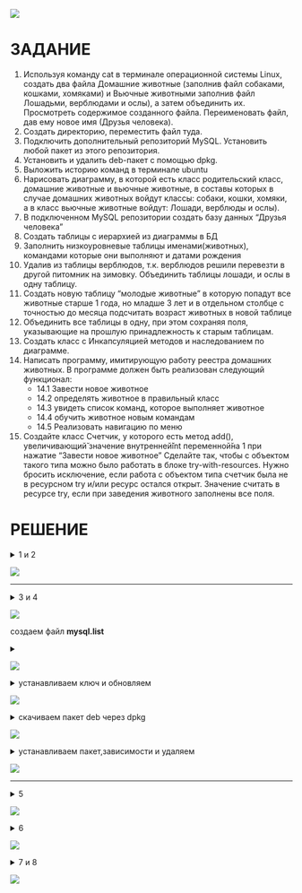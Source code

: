 ![](pics/1.png)
# ЗАДАНИЕ
1. Используя команду cat в терминале операционной системы Linux, создать
   два файла Домашние животные (заполнив файл собаками, кошками,
   хомяками) и Вьючные животными заполнив файл Лошадьми, верблюдами и
   ослы), а затем объединить их. Просмотреть содержимое созданного файла.
   Переименовать файл, дав ему новое имя (Друзья человека).
2. Создать директорию, переместить файл туда.
3. Подключить дополнительный репозиторий MySQL. Установить любой пакет
   из этого репозитория.
4. Установить и удалить deb-пакет с помощью dpkg.
5. Выложить историю команд в терминале ubuntu
6. Нарисовать диаграмму, в которой есть класс родительский класс, домашние
   животные и вьючные животные, в составы которых в случае домашних
   животных войдут классы: собаки, кошки, хомяки, а в класс вьючные животные
   войдут: Лошади, верблюды и ослы).
7. В подключенном MySQL репозитории создать базу данных “Друзья
   человека”
8. Создать таблицы с иерархией из диаграммы в БД
9. Заполнить низкоуровневые таблицы именами(животных), командами
   которые они выполняют и датами рождения
10. Удалив из таблицы верблюдов, т.к. верблюдов решили перевезти в другой
    питомник на зимовку. Объединить таблицы лошади, и ослы в одну таблицу.
11. Создать новую таблицу “молодые животные” в которую попадут все
    животные старше 1 года, но младше 3 лет и в отдельном столбце с точностью
    до месяца подсчитать возраст животных в новой таблице
12. Объединить все таблицы в одну, при этом сохраняя поля, указывающие на
    прошлую принадлежность к старым таблицам.
13. Создать класс с Инкапсуляцией методов и наследованием по диаграмме.
14. Написать программу, имитирующую работу реестра домашних животных.
    В программе должен быть реализован следующий функционал:
    * 14.1 Завести новое животное
    * 14.2 определять животное в правильный класс
    * 14.3 увидеть список команд, которое выполняет животное
    * 14.4 обучить животное новым командам
    * 14.5 Реализовать навигацию по меню
15. Создайте класс Счетчик, у которого есть метод add(), увеличивающий̆
    значение внутренней̆int переменной̆на 1 при нажатие “Завести новое
    животное” Сделайте так, чтобы с объектом такого типа можно было работать в
    блоке try-with-resources. Нужно бросить исключение, если работа с объектом
    типа счетчик была не в ресурсном try и/или ресурс остался открыт. Значение
    считать в ресурсе try, если при заведения животного заполнены все поля.

#  РЕШЕНИЕ
<details>
    <summary>1 и 2</summary>

    cat > pets
    cat > pack-animals
    cat pets pack-animals > animals
    cat animals
    mv animals human\ friends
    mkdir dir-animals
    mv human\ friends dir-animals/
    cat dir-animals/human\ friends

</details>

![](pics/2.png)

--- 

<details>
    <summary>3 и 4</summary>

    sudo apt install mysql-client
    
</details>

![](pics/3.png)

создаем файл __mysql.list__ 

<details>
    <summary></summary>

    cd /etc/apt/sources.list.d/
    sudo touch mysql.list
    sudo nano mysql.list

</details>

![](pics/4.png)

<details>
    <summary>устанавливаем ключ и обновляем</summary>

    sudo apt-key adv __keyserver pgp.mit.edu --recv-keys 3A79BD29
    sudo apt update

</details>

![](pics/5.png)


<details>
    <summary>скачиваем  пакет deb через dpkg</summary>

    wget http://cz.archive.ubuntu.com/ubuntu/pool/main/e/ed/ed_1.18-1_amd64.deb
    

</details>

![](pics/6.png)

<details>
    <summary>устанавливаем пакет,зависимости и удаляем</summary>

    sudo dpkg -i ed_1.18-1_amd64.deb
    sudo apt -f install
    sudo dpkg -r ed_1.18-1_amd64


</details>

![](pics/7.png)

___

<details>
    <summary>5</summary>

    история

</details>

![](pics/8.png)

<details>
    <summary>6</summary>

    диаграмма

</details>


![](pics/9.png)

<details>
    <summary>7 и 8</summary>

    sudo mysql -u root
    mysql> CREATE DATABASE human_friends;


    CREATE TABLE animals (
    id INT PRIMARY KEY AUTO_INCREMENT);


    CREATE TABLE pets (
    id INT PRIMARY KEY,
    FOREIGN KEY (id) REFERENCES animals(id));


    CREATE TABLE pack_animals (
    id INT PRIMARY KEY,
    FOREIGN KEY (id) REFERENCES animals(id));


    CREATE TABLE dogs (
    id INT PRIMARY KEY,
    name VARCHAR(15),
    dog_command VARCHAR(10),
    birthday DATE,
    FOREIGN KEY (id) REFERENCES pets(id));


    CREATE TABLE cats (
    id INT PRIMARY KEY,
    name VARCHAR(15),
    cat_command VARCHAR(10),
    birthday DATE,
    FOREIGN KEY (id) REFERENCES pets(id));


    CREATE TABLE hamsters (
    id INT PRIMARY KEY,
    имя VARCHAR(15),
    hamster_command VARCHAR(10),
    birthday DATE,
    FOREIGN KEY (id) REFERENCES pets(id));


    CREATE TABLE horses (
    id INT PRIMARY KEY,
    name VARCHAR(15),
    horse_command VARCHAR(10),
    birthday DATE,
    FOREIGN KEY (id) REFERENCES pack_animals(id));


    CREATE TABLE camels (
    id INT PRIMARY KEY,
    name VARCHAR(15),
    camel_command VARCHAR(10),
    birthday DATE,
    FOREIGN KEY (id) REFERENCES pack_animals(id));
    
    
    CREATE TABLE donckeys (
    id INT PRIMARY KEY,
    name VARCHAR(15),
    donckey_command VARCHAR(10),
    birthday DATE,
    FOREIGN KEY (id) REFERENCES pack_animals(id));


</details>


![](pics/10.png)

